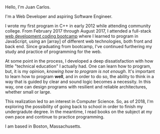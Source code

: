 Hello, I'm Juan Carlos.


I'm a Web Developer and aspiring Software Engineer.


 I wrote my first program in C++ in early 2012 while attending community college. From February 2017 through August 2017, I attended a full-stack [web development coding bootcamp][trilogy-ed] where I learned to program in JavaScript, using an [array] of different web technologies, both front and back end. Since graduating from bootcamp, I've continued furthering my study and practice of programming for the web.


 At some point in the process, I developed a deep dissatisfaction with how little "technical education" I actually had. One can learn how to program, but, it is my opinion, _knowing how to program is not enough_. It's important to learn how to program __well__, and in order to do so, the ability to think in a way that is guided by clear and sound logic becomes a necessity. In this way, one can design programs with resilient and reliable architectures, whether small or large.


This realization led to an interest in Computer Science. So, as of 2018, I'm exploring the possibility of going back to school in order to finish my undergradute degree. In the meantime, I read books on the subject at my own pace and continue to practice programming.


I am based in Boston, Massachusetts.


[trilogy-ed]: https://www.trilogyed.com/